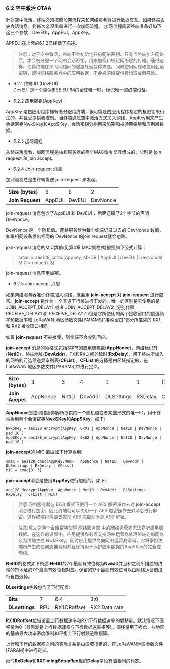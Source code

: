 ### <a name="6.2">6.2 空中激活 OTAA</a>

针对空中激活，终端必须按照加网流程来和网络服务器进行数据交互。如果终端丢失会话消息，则每次必须重新进行一次加网流程。
加网流程需要终端准备好如下这三个参数：DevEUI，AppEUI，AppKey。

APPEUI在上面的6.1.2已经做了描述。

> 注意：对于空中激活，终端不会初始化任何网络密钥。只有当终端加入网络后，才会被分配一个网络会话密钥，用来加密和校验网络层的传输。通过这样，使得终端在不同网络间的漫游处理变得方便。同时使用网络和应用会话密钥，使得网络服务器中的应用数据，不会被网络提供者读取或者篡改。

- <a name="6.2.1">6.2.1 终端 ID (DevEUI)</a>  
DevEUI 是一个类似IEEE EUI64的全球唯一ID，标识唯一的终端设备。

- <a name="6.2.2">6.2.2 应用密钥(AppKey)</a>  

AppKey 是由应用程序拥有者分配给终端，很可能是由应用程序指定的根密钥来衍生的，并且受提供者控制。当终端通过空中激活方式加入网络，AppKey用来产生会话密钥NwkSKey和AppSKey，会话密钥分别用来加密和校验网络层和应用层数据。

- <a name="6.2.3">6.2.3 加网流程</a>

从终端角度看，加网流程是由和服务器的两个MAC命令交互组成的，分别是 join request 和 join accept。

- <a name="6.2.4">6.2.4 Join-request 消息</a>

加网流程总是由终端发送 join-request 来发起。

<table>
   <tr>
      <td><b>Size (bytes)</b></td>
      <td>8</td>
      <td>8</td>
	  <td>2</td>
   </tr>
   <tr>
      <td><b>Join Request</b></td>
      <td>AppEUI</td>
      <td>DevEUI</td>
	  <td>DevNonce</td>
   </tr>
</table>

join-request 消息包含了AppEUI 和 DevEUI ，后面还跟了2个字节的声明 DevNonce。

DevNonce 是一个随机值。网络服务器为每个终端记录过去的 DevNonce 数值，如果相同设备发出相同的 DevNonce 的join request就会忽略。

join-request 消息的MIC数值(见第4章 MAC帧格式)按照如下公式计算：

> cmac = aes128_cmac(AppKey, MHDR | AppEUI | DevEUI | DevNonce)
> MIC = cmac[0..3]

join-request 消息不用加密。


- <a name="6.2.5">6.2.5 Join-accept 消息</a>

如果网络服务器准许终端加入网络，就会用 **join-accept** 对 **join-request** 进行应答。**join-accept** 是作为一个普通下行帧进行下发的，唯一的区别是它使用的是 JOIN_ACCEPT_DELAY1 或者 JOIN_ACCEPT_DELAY2 (分别代替 RECEIVE_DELAY1 和 RECEIVE_DELAY2 )但是它所使用的两个接收窗口的信道频率和数据率和 LoRaWAN 地区参数文件[PARAMS]"接收窗口"部分所描述的 RX1 和 RX2 接收窗口相同。

如果 **join-request** 不被接受，则终端不会收到回应。

**join-accept** 消息的帧格式包括3字节的应用随机数(**AppNonce**)，网络标识符(**NetID**)，终端地址(**DevAddr**)，TX和RX之间的延时(**RxDelay**)，用于终端所加入的网络的可选信道频率列表(**CFList**)。**CFList** 的选择是由区域指定的，在 LoRaWAN 地区参数文件[PARAMS]中进行定义。

<table>
   <tr>
      <td><b>Size (bytes)</b></td>
      <td>3</td>
      <td>3</td>
      <td>4</td>
      <td>1</td>
      <td>1</td>
      <td>(16)Optional</td>
   </tr>
   <tr>
      <td><b>Join Accpet</b></td>
      <td>AppNonce</td>
      <td>NetID</td>
      <td>DevAddr</td>
      <td>DLSettings</td>
      <td>RXDelay</td>
      <td>CFList</td>
   </tr>
</table>

**AppNonce**是由网络服务器所提供的一个随机值或者某些形式的唯一ID，用于终端得到两个会话密钥**NwkSKey**和**AppSKey**，如下:

    NwkSKey = aes128_encrypt(AppKey, 0x01 | AppNonce | NetID | DevNonce | pad 16 )
    AppSKey = aes128_encrypt(AppKey, 0x02 | AppNonce | NetID | DevNonce | pad 16 )

**join-accept**的 MIC 值由如下计算得到:

    cmac = aes128_cmac(AppKey,MHDR | AppNonce | NetID | DevAddr | DLSettings | RxDelay | CFList) 
    MIC = cmac[0..3]

**join-accept**消息是使用**AppKey**进行加密的，如下:

    aes128_decrypt(AppKey, AppNonce | NetID | DevAddr | DLSettings | RxDelay | CFList | MIC) 

> 注意:网络服务器在 ECB 模式下使用一个 AES 解密操作去对 **join-accept** 消息进行加密，因此终端就可以使用一个 AES 加密操作去对消息进行解密。这样终端只需要去实现 AES 加密而不是 AES 解密。

> 注意:建立这两个会话密钥使得 网络服务器 中的网络运营商无法窃听应用层数据。在这样的设置中，应用提供商必须支持网络运营商处理终端的加网以及为终端生成 NwkSkey。同时应用提供商向网络运营商承诺，它将承担终端所产生的任何流量费用并且保持用于保护应用数据的AppSKey的完全控制权。

**NetID**的格式如下所述:**NetID**的7个最低有效位称为**NwkID**并且和之前所描述的终端的短地址的7个最高有效位相对应。保留的17个最高有效位可以由网络运营商进行自由选择。

**DLsettings**字段包含了下行配置:

<table>
   <tr>
      <td><b>Bits</b></td>
      <td>7</td>
      <td>6:4</td>
      <td>3:0</td>
   </tr>
   <tr>
      <td><b>DLsettings</b></td>
      <td>RFU</td>
      <td>RX1DRoffset</td>
      <td>RX2 Data rate</td>
   </tr>
</table>

**RX1DRoffset**位域设置上行数据速率和RX1下行数据速率的偏移量。默认情况下偏移量为0（意思就是上行数据速率与下行数据速率相等)。偏移量用于考虑一些地区的基站最大功率密度限制和平衡上下行射频链路预算。

上行和下行的数据率之间的实际关系是由区域指定的，在LoRaWAN地区参数文件[PARAM]中进行定义。

延时**RxDelay**和**RXTimingSetupReq**里的**Delay**字段有着相同的约定。

